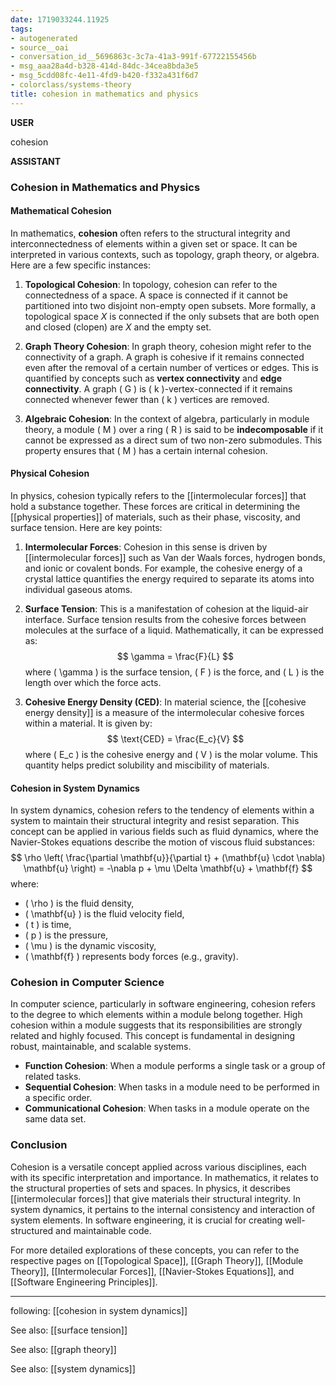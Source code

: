 ```yaml
---
date: 1719033244.11925
tags:
- autogenerated
- source__oai
- conversation_id__5696863c-3c7a-41a3-991f-67722155456b
- msg_aaa28a4d-b328-414d-84dc-34cea8bda3e5
- msg_5cdd08fc-4e11-4fd9-b420-f332a431f6d7
- colorclass/systems-theory
title: cohesion in mathematics and physics
---
```


**USER**

cohesion


**ASSISTANT**

### Cohesion in Mathematics and Physics

#### Mathematical Cohesion

In mathematics, **cohesion** often refers to the structural integrity and interconnectedness of elements within a given set or space. It can be interpreted in various contexts, such as topology, graph theory, or algebra. Here are a few specific instances:

1. **Topological Cohesion**: In topology, cohesion can refer to the connectedness of a space. A space is connected if it cannot be partitioned into two disjoint non-empty open subsets. More formally, a topological space $X$ is connected if the only subsets that are both open and closed (clopen) are $X$ and the empty set.

2. **Graph Theory Cohesion**: In graph theory, cohesion might refer to the connectivity of a graph. A graph is cohesive if it remains connected even after the removal of a certain number of vertices or edges. This is quantified by concepts such as **vertex connectivity** and **edge connectivity**. A graph \( G \) is \( k \)-vertex-connected if it remains connected whenever fewer than \( k \) vertices are removed.

3. **Algebraic Cohesion**: In the context of algebra, particularly in module theory, a module \( M \) over a ring \( R \) is said to be **indecomposable** if it cannot be expressed as a direct sum of two non-zero submodules. This property ensures that \( M \) has a certain internal cohesion.

#### Physical Cohesion

In physics, cohesion typically refers to the [[intermolecular forces]] that hold a substance together. These forces are critical in determining the [[physical properties]] of materials, such as their phase, viscosity, and surface tension. Here are key points:

1. **Intermolecular Forces**: Cohesion in this sense is driven by [[intermolecular forces]] such as Van der Waals forces, hydrogen bonds, and ionic or covalent bonds. For example, the cohesive energy of a crystal lattice quantifies the energy required to separate its atoms into individual gaseous atoms.

2. **Surface Tension**: This is a manifestation of cohesion at the liquid-air interface. Surface tension results from the cohesive forces between molecules at the surface of a liquid. Mathematically, it can be expressed as:
   $$ \gamma = \frac{F}{L} $$
   where \( \gamma \) is the surface tension, \( F \) is the force, and \( L \) is the length over which the force acts.

3. **Cohesive Energy Density (CED)**: In material science, the [[cohesive energy density]] is a measure of the intermolecular cohesive forces within a material. It is given by:
   $$ \text{CED} = \frac{E_c}{V} $$
   where \( E_c \) is the cohesive energy and \( V \) is the molar volume. This quantity helps predict solubility and miscibility of materials.

#### Cohesion in System Dynamics

In system dynamics, cohesion refers to the tendency of elements within a system to maintain their structural integrity and resist separation. This concept can be applied in various fields such as fluid dynamics, where the Navier-Stokes equations describe the motion of viscous fluid substances:
$$ \rho \left( \frac{\partial \mathbf{u}}{\partial t} + (\mathbf{u} \cdot \nabla) \mathbf{u} \right) = -\nabla p + \mu \Delta \mathbf{u} + \mathbf{f} $$
where:
- \( \rho \) is the fluid density,
- \( \mathbf{u} \) is the fluid velocity field,
- \( t \) is time,
- \( p \) is the pressure,
- \( \mu \) is the dynamic viscosity,
- \( \mathbf{f} \) represents body forces (e.g., gravity).

### Cohesion in Computer Science

In computer science, particularly in software engineering, cohesion refers to the degree to which elements within a module belong together. High cohesion within a module suggests that its responsibilities are strongly related and highly focused. This concept is fundamental in designing robust, maintainable, and scalable systems.

- **Function Cohesion**: When a module performs a single task or a group of related tasks.
- **Sequential Cohesion**: When tasks in a module need to be performed in a specific order.
- **Communicational Cohesion**: When tasks in a module operate on the same data set.

### Conclusion

Cohesion is a versatile concept applied across various disciplines, each with its specific interpretation and importance. In mathematics, it relates to the structural properties of sets and spaces. In physics, it describes [[intermolecular forces]] that give materials their structural integrity. In system dynamics, it pertains to the internal consistency and interaction of system elements. In software engineering, it is crucial for creating well-structured and maintainable code.

For more detailed explorations of these concepts, you can refer to the respective pages on [[Topological Space]], [[Graph Theory]], [[Module Theory]], [[Intermolecular Forces]], [[Navier-Stokes Equations]], and [[Software Engineering Principles]].


---


following: [[cohesion in system dynamics]]

See also: [[surface tension]]


See also: [[graph theory]]


See also: [[system dynamics]]